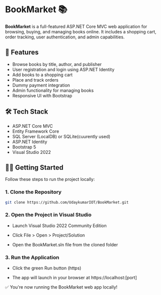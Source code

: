 # BookMarket 📚

**BookMarket** is a full-featured ASP.NET Core MVC web application for browsing, buying, and managing books online. It includes a shopping cart, order tracking, user authentication, and admin capabilities.

## 🚀 Features

- Browse books by title, author, and publisher
- User registration and login using ASP.NET Identity
- Add books to a shopping cart
- Place and track orders
- Dummy payment integration
- Admin functionality for managing books
- Responsive UI with Bootstrap

## 🛠️ Tech Stack

- ASP.NET Core MVC
- Entity Framework Core
- SQL Server (LocalDB) or SQLite(cuurently used)
- ASP.NET Identity
- Bootstrap 5
- Visual Studio 2022

## 🧑‍💻 Getting Started

Follow these steps to run the project locally:

### 1. Clone the Repository

```bash
git clone https://github.com/UdaykumarIOT/BookMarket.git
```
### 2. Open the Project in Visual Studio

- Launch Visual Studio 2022 Community Edition

- Click File > Open > Project/Solution

- Open the BookMarket.sln file from the cloned folder

### 3. Run the Application

- Click the green Run button (https)

- The app will launch in your browser at https://localhost:[port]

✅ You're now running the BookMarket web app locally!
